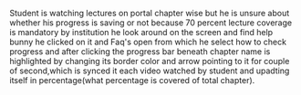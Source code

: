 Student is watching lectures on portal chapter wise but he is unsure about whether his progress is saving or not because 70 percent lecture coverage is mandatory by institution he look around on the screen and find help bunny he clicked on it and Faq's open from which he select how to check progress and after clicking the progress bar beneath chapter name is highlighted by changing its border color and arrow pointing to it for couple of second,which is synced it each video watched by student and upadting itself in percentage(what percentage is covered of total chapter).

